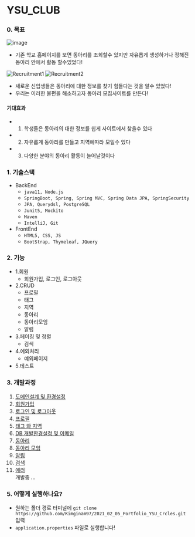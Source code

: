 # YSU_CLUB

### 0. 목표
![image](https://user-images.githubusercontent.com/65409092/113539545-f93f7880-9618-11eb-928b-cccea3697377.png)
- 기존 학교 홈페이지를 보면 동아리를 조회할수 있지만 자유롭게 생성하거나 정해진 동아리 안에서 활동 할수있었다!

![Recruitment1](https://user-images.githubusercontent.com/65409092/113539386-ae256580-9618-11eb-8316-bddea08e1a7c.png)
![Recruitment2](https://user-images.githubusercontent.com/65409092/113539421-c0070880-9618-11eb-9798-ed0ef9242283.png)
- 새로운 신입생들은 동아리에 대한 정보를 찾기 힘들다는 것을 알수 있었다!
- 우리는 이러한 불편을 해소하고자 동아리 모집사이트를 만든다!

#### 기대효과
- 1. 학생들은 동아리의 대한 정보를 쉽게 사이트에서 찾을수 있다
- 2. 자유롭게 동아리를 만들고 지역에따라 모일수 있다
- 3. 다양한 분야의 동아리 활동이 늘어날것이다

### 1. 기술스택
- BackEnd 
  - `java11, Node.js`
  - `SpringBoot, Spring, Spring MVC, Spring Data JPA, SpringSecurity`
  - `JPA, Querydsl, PostgreSQL`
  - `Junit5, Mockito`
  - `Maven`
  - `IntelliJ, Git`
- FrontEnd
  - `HTML5, CSS, JS`
  - `BootStrap, Thymeleaf, JQuery`

### 2. 기능
- 1.회원 
  - 회원가입, 로그인, 로그아웃
- 2.CRUD
    - 프로필
    - 태그
    - 지역
    - 동아리
    - 동아리모임
    - 알림
- 3.페이징 및 정렬
    - 검색
- 4.예외처리
    - 예외페이지
- 5.테스트

### 3. 개발과정
1. [도메인설계 및 환경설정](https://github.com/Kimginam97/2021_02_05_Portfolio_YSU_Crcles/tree/master/summary/1.%EB%8F%84%EB%A9%94%EC%9D%B8%EC%84%A4%EA%B3%84%20%EB%B0%8F%20%ED%99%98%EA%B2%BD%EC%84%A4%EC%A0%95)
2. [회원가입](https://github.com/Kimginam97/2021_02_05_Portfolio_YSU_Crcles/tree/master/summary/2.%ED%9A%8C%EC%9B%90%EA%B0%80%EC%9E%85)
3. [로그인 및 로그아웃](https://github.com/Kimginam97/2021_02_05_Portfolio_YSU_Crcles/tree/master/summary/3.%EB%A1%9C%EA%B7%B8%EC%9D%B8_%EB%A1%9C%EA%B7%B8%EC%95%84%EC%9B%83)
4. [프로필](https://github.com/Kimginam97/2021_02_05_Portfolio_YSU_Crcles/tree/master/summary/4.%ED%94%84%EB%A1%9C%ED%95%84)
5. [태그 와 지역](https://github.com/Kimginam97/2021_02_05_Portfolio_YSU_Crcles/tree/master/summary/5.%ED%83%9C%EA%B7%B8%EC%99%80%EC%A7%80%EC%97%AD)
6. [DB 개발환경설정 및 이메일](https://github.com/Kimginam97/2021_02_05_Portfolio_YSU_Crcles/tree/master/summary/6.DB%EA%B0%9C%EB%B0%9C%ED%99%98%EA%B2%BD%EC%84%A4%EC%A0%95%EB%B0%8F%EC%9D%B4%EB%A9%94%EC%9D%BC)
7. [동아리](https://github.com/Kimginam97/2021_02_05_Portfolio_YSU_Crcles/tree/master/summary/7.%EB%8F%99%EC%95%84%EB%A6%AC)
8. [동아리 모임](https://github.com/Kimginam97/2021_02_05_Portfolio_YSU_Crcles/tree/master/summary/8.%EB%8F%99%EC%95%84%EB%A6%AC%EB%AA%A8%EC%9E%84)
9. [알림](https://github.com/Kimginam97/2021_02_05_Portfolio_YSU_Crcles/tree/master/summary/9.%EC%95%8C%EB%A6%BC)
10. [검색](https://github.com/Kimginam97/2021_02_05_Portfolio_YSU_Crcles/tree/master/summary/10.%EA%B2%80%EC%83%89)
11. [에러](https://github.com/Kimginam97/2021_02_05_Portfolio_YSU_Crcles/tree/master/summary/11.%EC%97%90%EB%9F%AC)
    <br>
    개발중 ...

### 5. 어떻게 실행하나요?
- 원하는 폴더 경로 터미널에 `git clone https://github.com/Kimginam97/2021_02_05_Portfolio_YSU_Crcles.git` 입력  
- `application.properties` 파일로 실행합니다!





